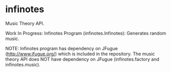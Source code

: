 # infinotes
Music Theory API.

Work In Progress:
Infinotes Program (infinotes.Infinotes): Generates random music.

NOTE: Infinotes program has dependency on JFugue (http://www.jfugue.org/) which is included in the repository. The music theory API does NOT have dependency on JFugue (infinotes.factory and infinotes.music).

